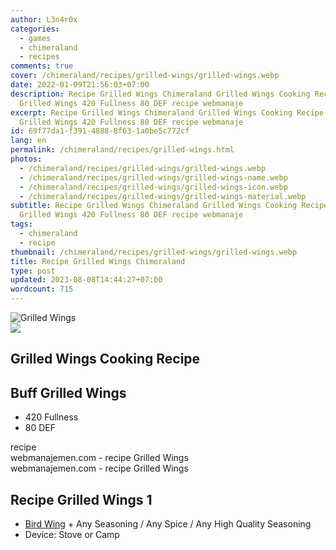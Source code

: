 ```yaml
---
author: L3n4r0x
categories:
  - games
  - chimeraland
  - recipes
comments: true
cover: /chimeraland/recipes/grilled-wings/grilled-wings.webp
date: 2022-01-09T21:56:03+07:00
description: Recipe Grilled Wings Chimeraland Grilled Wings Cooking Recipe Buff
  Grilled Wings 420 Fullness 80 DEF recipe webmanaje
excerpt: Recipe Grilled Wings Chimeraland Grilled Wings Cooking Recipe Buff
  Grilled Wings 420 Fullness 80 DEF recipe webmanaje
id: 69f77da1-f391-4888-8f63-1a0be5c772cf
lang: en
permalink: /chimeraland/recipes/grilled-wings.html
photos:
  - /chimeraland/recipes/grilled-wings/grilled-wings.webp
  - /chimeraland/recipes/grilled-wings/grilled-wings-name.webp
  - /chimeraland/recipes/grilled-wings/grilled-wings-icon.webp
  - /chimeraland/recipes/grilled-wings/grilled-wings-material.webp
subtitle: Recipe Grilled Wings Chimeraland Grilled Wings Cooking Recipe Buff
  Grilled Wings 420 Fullness 80 DEF recipe webmanaje
tags:
  - chimeraland
  - recipe
thumbnail: /chimeraland/recipes/grilled-wings/grilled-wings.webp
title: Recipe Grilled Wings Chimeraland
type: post
updated: 2023-08-08T14:44:27+07:00
wordcount: 715
---
```


<link
  rel="stylesheet"
  href="https://rawcdn.githack.com/dimaslanjaka/Web-Manajemen/870a349/css/bootstrap-5-3-0-alpha3-wrapper.css"
/>
<section id="bootstrap-wrapper">
  <div data-bs-theme="dark">
    <div class="card mb-2">
      <div class="card-body">
        <div class="row g-0">
          <div class="col-sm-4 position-relative mb-2">
            <img
              src="https://www.webmanajemen.com/chimeraland/recipes/grilled-wings/grilled-wings-material.webp"
              class="card-img fit-cover w-100 h-100"
              alt="Grilled Wings"
              data-fancybox="true"
            />
          </div>
          <div class="col-sm-8 mb-2">
            <div class="card-body">
              <div class="d-flex flex-row align-items-center mb-3">
                <img
                  class="d-inline-block me-2"
                  src="https://www.webmanajemen.com/chimeraland/recipes/grilled-wings/grilled-wings-icon.webp"
                  width="auto"
                  height="auto"
                  style="vertical-align: middle"
                />
                <h2 class="fs-5">Grilled Wings Cooking Recipe</h2>
              </div>
              <h2 class="card-title fs-5">Buff Grilled Wings</h2>
              <div class="card-text">
                <ul>
                  <li>420 Fullness</li>
                  <li>80 DEF</li>
                </ul>
              </div>
              <span class="badge rounded-pill">recipe</span>
            </div>
            <div class="card-footer text-end text-muted mt-auto">
              webmanajemen.com - recipe Grilled Wings
            </div>
          </div>
        </div>
      </div>
      <div class="card-footer text-end text-muted">
        webmanajemen.com - recipe Grilled Wings
      </div>
    </div>
    <div class="row mb-2">
      <div class="col-12 col-lg-6 recipe-item mb-2">
        <div class="card">
          <div class="card-body">
            <h2 class="card-title fs-5">Recipe Grilled Wings 1</h2>
            <div class="card-text">
              <ul>
                <li>
                  <a
                    class="text-decoration-none text-primary"
                    href="/chimeraland/materials/bird-wing.html"
                    >Bird Wing</a
                  ><span> + </span>Any Seasoning<span> / </span>Any Spice<span>
                    / </span
                  >Any High Quality Seasoning
                </li>
                <li>Device: Stove or Camp</li>
              </ul>
            </div>
          </div>
        </div>
      </div>
    </div>
  </div>
</section>